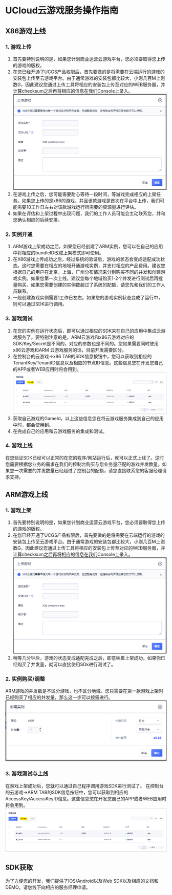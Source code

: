 # UCloud云游戏服务操作指南

## X86游戏上线
### 1. 游戏上传
1. 首先要特别说明的是，如果您计划商业运营云游戏平台，您必须要取得您上传的游戏的版权。
1. 在您已经开通了UCGS产品权限后，首先要做的是将需要在云端运行的游戏的安装包上传至云游戏平台。由于通常游戏的安装包都比较大，小则几百M上则数G，因此建议您通过上传工具将相应的安装包上传至对应的WEB服务器，并计算checksum之后再将相应的信息在我们Console上录入。
![游戏上传](images/x86_upload.png)
1. 在游戏上传之后，您可能需要耐心等待一段时间，等游戏完成相应的上架任务。如果您上传的是x86的游戏，并且该款游戏是首次在平台中上传，我们可能需要10工作日左右对该款游戏运行所需要的资源量进行评估。
1. 如果在评估和上架过程中出现问题，我们的工作人员可能会主动联系您，并和您确认相应的后续安排。

### 2. 实例开通
1. ARM游戏上架成功之后，如果您已经创建了ARM实例，您可以在自己的应用中将相应的bundleID改成上架模式即可使用。
1. 在X86游戏上传成功之后，经过系统的验证后，游戏的状态会变成适配成功状态。这时您需要在相应的地域开通游戏实例，并支付相应的产品费用。建议您根据自己的用户在北京，上海，广州分布情况来分别购买不同的并发和创建游戏实例。如果您第一次上线，建议您每个地域购买1-2个并发进行测试后再批量购买。如果您需要创建的实例数超过了系统的配额，请您先和我们的工作人员联系。
1. 一般创建游戏实例需要1工作日左右。如果您的游戏实例状态变成了运行中，则可以通过SDK进行调用。

### 3. 游戏测试
1. 在您的实例在运行状态后，即可以通过相应的SDK来在自己的应用中集成云游戏服务了。要特别注意的是，ARM云游戏和x86云游戏对应的SDK/Key/Secret是不同的，对应的参数也是不同的。您如果需要同时使用x86云游戏和ARM 云游戏服务的话，目前开发需要区分。
1. 在控制台的云游戏->x86 TAB的SDK信息按钮中，您可以获取到相应的TenantKey/TenantID信息以及相应的节点ID信息。这些信息您在开发您自己的APP或者WEB应用时将会用到。
![sdk信息](images/arm_sdk_info.png)
1. 获取自己游戏的GameId，以上这些信息您在将云游戏服务集成到自己的应用中时，都会使用到。
1. 在完成自己的应用和云游戏服务的集成和测试。

### 4. 游戏上线
在您验证SDK已经可以正常的在您的程序/网站运行后，就可以正式上线了。这时您需要根据您业务的需求在我们的控制台购买与您业务量匹配的游戏并发数量。如果您一次需要的并发数量已经超过了控制台的配额，请您直接联系您的客服经理请求支持。


## ARM游戏上线
### 1. 游戏上架
1. 首先要特别说明的是，如果您计划商业运营云游戏平台，您必须要取得您上传的游戏的版权。
1. 在您已经开通了UCGS产品权限后，首先要做的是将需要在云端运行的游戏的安装包上传至云游戏平台。由于通常游戏的安装包都比较大，小则几百M上则数G，因此建议您通过上传工具将相应的安装包上传至对应的WEB服务器，并计算checksum之后再将相应的信息在我们Console上录入。
![游戏上传](images/x86_upload.png)
1. 稍等几分钟后，游戏的状态变成适配完成之后，即意味着上架成功。如果你已经购买了并发量，就可以直接使用SDk进行测试了。

### 2. 实例购买/调整
ARM游戏的并发数是不区分游戏，也不区分地域。您只需要在第一款游戏上架时已经购买了相应的并发量，那么这一步可以按需进行。
![创建实例](images/arm_create_instance.png)

### 3. 游戏测试与上线
在游戏上架成功后，您就可以通过自己程序调用游戏SDK进行测试了。
 在控制台的云游戏->ARM TAB的SDK信息按钮中，您可以获取到相应的AccessKey/AccessKeyID信息。这些信息您在开发您自己的APP或者WEB应用时将会用到。
![创建实例](images/arm_sdk_info.png)


## SDK获取
为了方便您的开发，我们提供了IOS/Android以及Web SDK以及相应的文档和DEMO，请您线下向相应的服务经理申请。